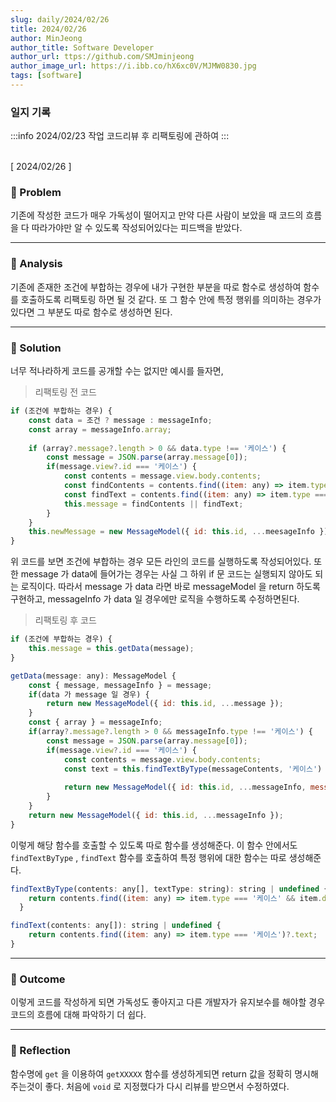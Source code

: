 ```yaml
---
slug: daily/2024/02/26
title: 2024/02/26
author: MinJeong
author_title: Software Developer
author_url: ttps://github.com/SMJminjeong
author_image_url: https://i.ibb.co/hX6xc0V/MJMW0830.jpg
tags: [software]
---
```


### 일지 기록

:::info
2024/02/23 작업 코드리뷰 후 리팩토링에 관하여
:::

<br/>
[ 2024/02/26 ]

### 🧐 Problem
기존에 작성한 코드가 매우 가독성이 떨어지고 만약 다른 사람이 보았을 때 코드의 흐름을 다 따라가야만 알 수 있도록 작성되어있다는 피드백을 받았다.

---

### 👀 Analysis
기존에 존재한 조건에 부합하는 경우에 내가 구현한 부분을 따로 함수로 생성하여 함수를 호출하도록 리팩토링 하면 될 것 같다.
또 그 함수 안에 특정 행위를 의미하는 경우가 있다면 그 부분도 따로 함수로 생성하면 된다.

---

### 🌈 Solution
너무 적나라하게 코드를 공개할 수는 없지만 예시를 들자면, 

> 리팩토링 전 코드
```jsx
if (조건에 부합하는 경우) {
    const data = 조건 ? message : messageInfo;
    const array = messageInfo.array;
    
    if (array?.message?.length > 0 && data.type !== '케이스') {
        const message = JSON.parse(array.message[0]);
        if(message.view?.id === '케이스') {
            const contents = message.view.body.contents;
            const findContents = contents.find((item: any) => item.type === '케이스' && item.data?.textType === textType)?.text;
            const findText = contents.find((item: any) => item.type === '케이스')?.text;
            this.message = findContents || findText;
        }
    }
    this.newMessage = new MessageModel({ id: this.id, ...meesageInfo });
}
```
위 코드를 보면 조건에 부합하는 경우 모든 라인의 코드를 실행하도록 작성되어있다.
또한 message 가 data에 들어가는 경우는 사실 그 하위 if 문 코드는 실행되지 않아도 되는 로직이다.
따라서 message 가 data 라면 바로 messageModel 을 return 하도록 구현하고, messageInfo 가 data 일 경우에만 로직을 수행하도록 수정하면된다.
> 리팩토링 후 코드
```jsx
if (조건에 부합하는 경우) {
    this.message = this.getData(message);
}
```
```jsx
getData(message: any): MessageModel {
    const { message, messageInfo } = message;
    if(data 가 message 일 경우) {
        return new MessageModel({ id: this.id, ...message });
    }
    const { array } = messageInfo;
    if(array?.message?.length > 0 && messageInfo.type !== '케이스') {
        const message = JSON.parse(array.message[0]);
        if(message.view?.id === '케이스') {
            const contents = message.view.body.contents;
            const text = this.findTextByType(messageContents, '케이스') || this.findText(contents);
            
            return new MessageModel({ id: this.id, ...messageInfo, message: text });
        }
    }
    return new MessageModel({ id: this.id, ...messageInfo });
}
```
이렇게 해당 함수를 호출할 수 있도록 따로 함수를 생성해준다.
이 함수 안에서도 `findTextByType` , `findText` 함수를 호출하여 특정 행위에 대한 함수는 따로 생성해준다.

```jsx
findTextByType(contents: any[], textType: string): string | undefined {
    return contents.find((item: any) => item.type === '케이스' && item.data?.textType === textType)?.text;
  }

findText(contents: any[]): string | undefined {
    return contents.find((item: any) => item.type === '케이스')?.text;
}
```

---

### 🎯 Outcome
이렇게 코드를 작성하게 되면 가독성도 좋아지고 다른 개발자가 유지보수를 해야할 경우 코드의 흐름에 대해 파악하기 더 쉽다.

---

### 👼 Reflection
함수명에 `get` 을 이용하여 `getXXXXX` 함수를 생성하게되면 return 값을 정확히 명시해주는것이 좋다.
처음에 `void` 로 지정했다가 다시 리뷰를 받으면서 수정하였다. 